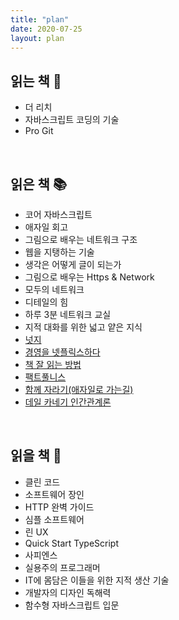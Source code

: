 ```yaml
---
title: "plan"
date: 2020-07-25
layout: plan
---
```


## 읽는 책 📖

- 더 리치
- 자바스크립트 코딩의 기술
- Pro Git

<br />

## 읽은 책 📚

- 코어 자바스크립트
- 애자일 회고
- 그림으로 배우는 네트워크 구조
- 웹을 지탱하는 기술
- 생각은 어떻게 글이 되는가
- 그림으로 배우는 Https & Network
- 모두의 네트워크
- 디테일의 힘
- 하루 3분 네트워크 교실
- 지적 대화를 위한 넓고 얕은 지식
- [넛지](https://park-answer.netlify.app/2020-04-24-book-review/)
- [경영을 넷플릭스하다](https://park-answer.netlify.app/2020-07-08-book-review/)
- [책 잘 읽는 방법](https://park-answer.netlify.app/2020-06-24-book-review/)
- [팩트풀니스](https://park-answer.netlify.app/2020-05-12-book-review/)
- [함께 자라기(애자일로 가는길)](https://park-answer.netlify.app/2020-05-31-book-review/)
- [데일 카네기 인간관계론](https://park-answer.netlify.app/2020-08-02-book-review/)

<br />

## 읽을 책 📑

- 클린 코드
- 소프트웨어 장인
- HTTP 완벽 가이드
- 심플 소프트웨어
- 린 UX
- Quick Start TypeScript
- 사피엔스
- 실용주의 프로그래머
- IT에 몸담은 이들을 위한 지적 생산 기술
- 개발자의 디자인 독해력
- 함수형 자바스크립트 입문